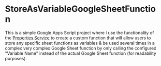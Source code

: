 # StoreAsVariableGoogleSheetFunction
This is a simple Google Apps Script project where I use the functionality of the [Properties Service](https://developers.google.com/apps-script/guides/properties) to create a custom function that will allow users to store any specific sheet functions as variables &amp; be used several times in a complex very complex Google Sheet function by only calling the configured "Variable Name" instead of the actual Google Sheet function (for readability purposes).
